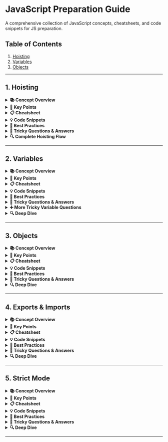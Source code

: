 # JavaScript Preparation Guide

A comprehensive collection of JavaScript concepts, cheatsheets, and code snippets for JS preparation.

## Table of Contents

1. [Hoisting](#hoisting)
2. [Variables](#variables)
3. [Objects](#objects)

---

## 1. Hoisting

<details>
<summary><strong>📚 Concept Overview</strong></summary>

Hoisting is a JavaScript mechanism where variable and function declarations are moved to the top of their scope during compilation, before the code actually runs.

</details>

<details>
<summary><strong>🎯 Key Points</strong></summary>

- **Function declarations**: Fully hoisted (both declaration and definition)
- **var variables**: Hoisted but initialized to `undefined`
- **let/const variables**: Hoisted but in Temporal Dead Zone (TDZ)
- **Function expressions**: Not hoisted
- **Arrow functions**: Not hoisted

</details>

<details>
<summary><strong>📋 Cheatsheet</strong></summary>

| Declaration Type     | Hoisted?     | Initial Value | Accessible Before Declaration? |
| -------------------- | ------------ | ------------- | ------------------------------ |
| Function Declaration | ✅ Yes       | Function      | ✅ Yes                         |
| var                  | ⚠️ Partially | undefined     | ✅ Yes (but undefined)         |
| let                  | ❌ TDZ       | -             | ❌ No (ReferenceError)         |
| const                | ❌ TDZ       | -             | ❌ No (ReferenceError)         |
| Function Expression  | ❌ No        | -             | ❌ No                          |
| Arrow Function       | ❌ No        | -             | ❌ No                          |

</details>

<details>
<summary><strong>💡 Code Snippets</strong></summary>

#### Basic Hoisting Examples

```javascript
// 1. Function Declaration (Fully Hoisted)
hoistedFunc(); // ✅ Works!
function hoistedFunc() {
  console.log("I'm fully hoisted!");
}

// 2. var Variable (Partially Hoisted)
console.log(varVar); // undefined (hoisted but not initialized)
var varVar = "I'm a var variable";

// 3. let/const Variables (TDZ)
// console.log(letVar); // ❌ ReferenceError: Cannot access 'letVar' before initialization
let letVar = "I'm a let variable";
const constVar = "I'm a const variable";
```

#### Temporal Dead Zone (TDZ) Demonstration

```javascript
// TDZ Example
console.log("Entering scope...");

// This would cause ReferenceError
// console.log(tdzVar);

let tdzVar = "I'm in TDZ";
console.log("After declaration:", tdzVar); // ✅ Works
```

#### Function vs Variable Hoisting Precedence

```javascript
// Function declaration takes precedence over variable declaration
myFunc(); // ✅ Calls the function, not undefined

var myFunc = "I'm a variable";

function myFunc() {
  console.log("I'm a function!");
}

console.log("After declarations, myFunc is:", myFunc); // Now it's the variable
```

#### Block Scope Hoisting

```javascript
// var leaks to function scope
function example() {
  if (true) {
    var leakedVar = "I'm leaked to function scope";
  }
  console.log("leakedVar accessible:", leakedVar); // ✅ Works
}

// let stays in block scope
function example2() {
  if (true) {
    let blockVar = "I'm contained in block";
    console.log("blockVar inside block:", blockVar); // ✅ Works
  }
  // console.log("blockVar outside block:", blockVar); // ❌ ReferenceError
}
```

#### Common Pitfalls

```javascript
// Pitfall 1: Variable Shadowing
var shadowVar = "global";
function shadowExample() {
  console.log("Before declaration:", shadowVar); // undefined (local is hoisted)
  var shadowVar = "local";
  console.log("After declaration:", shadowVar); // "local"
}

// Pitfall 2: Function Redeclaration
function duplicate() {
  return "First declaration";
}
function duplicate() {
  return "Second declaration wins!"; // This overwrites the first
}
```

</details>

<details>
<summary><strong>🚀 Best Practices</strong></summary>

✅ **Do's:**

- Use `let` and `const` instead of `var`
- Declare variables at the top of their scope
- Use function declarations for hoisting benefits
- Be aware of TDZ with `let`/`const`
- Use block scope to prevent variable leakage

❌ **Don'ts:**

- Don't use `var` (use `let`/`const` instead)
- Don't access variables before declaration
- Don't rely on hoisting for readability
- Don't create variable shadowing issues

</details>

<details>
<summary><strong>🎯 Tricky Questions & Answers</strong></summary>

#### Basic Hoisting Questions

**Q: What will this output?**

```javascript
console.log(x);
var x = 5;
```

**A:** `undefined` (var is hoisted but not initialized)

**Q: What will this output?**

```javascript
console.log(y);
let y = 5;
```

**A:** `ReferenceError: Cannot access 'y' before initialization` (TDZ)

**Q: What will this output?**

```javascript
myFunc();
function myFunc() {
  console.log("Hello");
}
```

**A:** `'Hello'` (function declarations are fully hoisted)

#### Function vs Variable Hoisting

**Q: What will this output?**

```javascript
console.log(typeof myFunc);
var myFunc = "I'm a variable";
function myFunc() {
  return "I'm a function";
}
console.log(typeof myFunc);
```

**A:**

- First: `'function'` (function declaration takes precedence)
- Second: `'string'` (variable assignment overwrites function)

**Q: What will this output?**

```javascript
funcExpr(); // This will cause an error
var funcExpr = function () {
  console.log("Function expression");
};
```

**A:** `TypeError: funcExpr is not a function` (function expressions are not hoisted)

#### Temporal Dead Zone (TDZ) Questions

**Q: What will this output?**

```javascript
console.log(tdzVar);
let tdzVar = "I'm in TDZ";
```

**A:** `ReferenceError: Cannot access 'tdzVar' before initialization`

**Q: What will this output?**

```javascript
{
  console.log(blockVar);
  let blockVar = "block scoped";
}
```

**A:** `ReferenceError: Cannot access 'blockVar' before initialization` (TDZ applies in block scope too)

**Q: What will this output?**

```javascript
console.log(typeof undeclaredVar);
console.log(typeof declaredVar);
let declaredVar = "I exist";
```

**A:**

- First: `'undefined'` (undeclared variable)
- Second: `ReferenceError` (TDZ for declared variable)

#### Block Scope vs Function Scope

**Q: What will this output?**

```javascript
function scopeTest() {
  if (true) {
    var functionScoped = "I'm function scoped";
    let blockScoped = "I'm block scoped";
  }
  console.log(functionScoped); // This works
  console.log(blockScoped); // This will error
}
scopeTest();
```

**A:**

- First: `"I'm function scoped"` (var leaks to function scope)
- Second: `ReferenceError: blockScoped is not defined` (let stays in block)

**Q: What will this output?**

```javascript
var globalVar = "global";
function shadowTest() {
  console.log(globalVar);
  var globalVar = "local";
  console.log(globalVar);
}
shadowTest();
```

**A:**

- First: `undefined` (local var is hoisted, shadowing global)
- Second: `"local"` (after assignment)

#### Advanced Hoisting Scenarios

**Q: What will this output?**

```javascript
console.log(a, b, c);
var a = 1;
let b = 2;
const c = 3;
```

**A:** `undefined ReferenceError ReferenceError` (var hoisted, let/const in TDZ)

**Q: What will this output?**

```javascript
function test() {
  console.log(hoistedFunc());
  function hoistedFunc() {
    return "I'm hoisted!";
  }
}
test();
```

**A:** `"I'm hoisted!"` (function declarations are fully hoisted)

**Q: What will this output?**

```javascript
console.log(arrowFunc());
let arrowFunc = () => "I'm an arrow function";
```

**A:** `ReferenceError: Cannot access 'arrowFunc' before initialization` (arrow functions are not hoisted)

#### Tricky Tricky Questions

**Q: What will this output?**

```javascript
var x = 1;
if (true) {
  var x = 2;
  console.log(x);
}
console.log(x);
```

**A:**

- First: `2` (same variable, reassigned)
- Second: `2` (var is function-scoped, not block-scoped)

**Q: What will this output?**

```javascript
let x = 1;
if (true) {
  let x = 2;
  console.log(x);
}
console.log(x);
```

**A:**

- First: `2` (block-scoped variable)
- Second: `1` (different variable, outer scope unchanged)

**Q: What will this output?**

```javascript
function duplicate() {
  return "First";
}
function duplicate() {
  return "Second";
}
console.log(duplicate());
```

**A:** `"Second"` (second function declaration overwrites the first)

**Q: What’s wrong here?**

```javascript
const obj = { a: 1 };
obj = { a: 2 };
```

**A:** `TypeError: Assignment to constant variable.` (const prevents rebinding; object can still mutate)

**Q: Does this throw an error?**

```javascript
const obj = { a: 1 };
obj.a = 100;
console.log(obj.a);
```

**A:** `100` (const protects the binding, not the object's contents)

**Q: Can you redeclare a variable?**

```javascript
let a = 10;
let a = 20;
```

**A:** `SyntaxError: Identifier 'a' has already been declared` (cannot redeclare let/const in the same scope)

```javascript
var b = 10;
var b = 20;
console.log(b);
```

**A:** `20` (var allows redeclaration in the same scope)

**Q: Guess the output?**

```javascript
(function () {
  console.log(typeof a);
  var a = 10;
})();
```

**A:** `'undefined'` (`var a` is hoisted, but value assignment isn't; typeof sees undefined)

#### Code Execution Order Questions

**Q: What will this output?**

```javascript
console.log("1");
setTimeout(() => console.log("2"), 0);
console.log("3");
```

**A:** `1, 3, 2` (hoisting doesn't affect async execution)

**Q: What will this output?**

```javascript
var i;
for (i = 0; i < 3; i++) {
  setTimeout(() => console.log(i), 100);
}
```

**A:** `3, 3, 3` (var is function-scoped, all closures reference same variable)

**Q: What will this output?**

```javascript
for (let i = 0; i < 3; i++) {
  setTimeout(() => console.log(i), 100);
}
```

**A:** `0, 1, 2` (let is block-scoped, each iteration creates new variable)

#### Deep Understanding Questions

**Q: Explain the difference between hoisting and scope**
**A:** Hoisting moves declarations to the top of their scope during compilation, while scope determines where variables are accessible. Hoisting doesn't change scope - it just moves declarations.

**Q: Why does TDZ exist for let/const but not var?**
**A:** TDZ prevents accessing variables before declaration, making code more predictable and catching errors early. var was designed to be more forgiving but this led to confusing behavior.

**Q: How does hoisting work with function expressions vs declarations?**
**A:** Function declarations are fully hoisted (both declaration and definition), while function expressions are treated like variables - only the declaration is hoisted, not the assignment.

**Q: What's the hoisting precedence order?**
**A:** 1) Function declarations (highest), 2) Variable declarations (var, let, const), 3) Function expressions and assignments (lowest).

**Q: Explain variable shadowing in the context of hoisting**
**A:** When a local variable has the same name as a global variable, the local declaration is hoisted, creating a "shadow" that prevents access to the global variable within that scope.

</details>

<details>
<summary><strong>🔍 Complete Hoisting Flow</strong></summary>

1. JavaScript engine scans the code
2. Hoists function declarations to top
3. Hoists variable declarations to top
4. Initializes `var` to `undefined`
5. Leaves `let`/`const` in TDZ
6. Executes code line by line

</details>

---

## 2. Variables

<details>
<summary><strong>📚 Concept Overview</strong></summary>

JavaScript variables are bindings to values. The three declaration forms are `var`, `let`, and `const`, each with different scoping and hoisting behaviors. Prefer `const` by default, use `let` for reassignments, and avoid `var` in modern code.

</details>

<details>
<summary><strong>🎯 Key Points</strong></summary>

- **var**: Function-scoped, hoisted with `undefined`, re-declarable, re-assignable, can attach to `globalThis` in scripts
- **let**: Block-scoped, hoisted but in TDZ, not re-declarable in same scope, re-assignable
- **const**: Block-scoped, hoisted but in TDZ, not re-declarable, not re-assignable (binding is constant)
- **Shadowing**: Inner binding with same name hides outer binding
- **Modules vs scripts**: Top-level `var` attaches to global only in scripts, not ES modules; top-level `this` differs

</details>

<details>
<summary><strong>📋 Cheatsheet</strong></summary>

| Feature                     | var                     | let       | const             |
| --------------------------- | ----------------------- | --------- | ----------------- |
| Scope                       | Function                | Block     | Block             |
| Hoisted?                    | Yes (init to undefined) | Yes (TDZ) | Yes (TDZ)         |
| Re-declare same scope       | Yes                     | No        | No                |
| Re-assign                   | Yes                     | Yes       | No (binding only) |
| Attaches to global (script) | Yes                     | No        | No                |

</details>

<details>
<summary><strong>💡 Code Snippets</strong></summary>

#### Declarations and Reassignment

```javascript
var a = 1;
a = 2;
var a = 3; // OK (but avoid)
let b = 1;
b = 2; // OK
// let b = 3;                  // ❌ SyntaxError (same scope)
const c = 1; // c = 2;         // ❌ TypeError (rebinding)
```

#### const with Objects/Arrays

```javascript
const user = { name: "A" };
user.name = "B"; // ✅ allowed (mutating object)
// user = {};      // ❌ TypeError (rebinding)
```

#### Shadowing

```javascript
let x = "outer";
{
  let x = "inner";
  console.log(x); // 'inner'
}
console.log(x); // 'outer'
```

</details>

<details>
<summary><strong>🚀 Best Practices</strong></summary>

- Prefer `const`; use `let` when reassignment is required
- Avoid `var` in modern code
- Declare variables in the narrowest scope close to first use
- Initialize on declaration to avoid TDZ surprises
- Avoid accidental globals; use modules or `'use strict'`

</details>

<details>
<summary><strong>🎯 Tricky Questions & Answers</strong></summary>

#### Hoisting and TDZ in Variables

```javascript
console.log(a); // undefined (var hoisted)
var a = 1;

// console.log(b); // ❌ ReferenceError (TDZ)
let b = 2;

// console.log(c); // ❌ ReferenceError (TDZ)
const c = 3;
```

#### Scope and Shadowing

```javascript
var g = "global";
function demo() {
  console.log(g); // undefined (local var g is hoisted and shadows global)
  var g = "local";
  console.log(g); // 'local'
}
demo();
```

#### Loops, Closures, Scope, and Hoisting

```javascript
for (var i = 0; i < 3; i++) setTimeout(() => console.log(i)); // 3, 3, 3
for (let j = 0; j < 3; j++) setTimeout(() => console.log(j)); // 0, 1, 2
```

- Explanation:
  - With `var`, there is a single function-scoped binding `i`. All scheduled callbacks run after the loop ends, reading the same final value (3).
  - With `let`, each iteration creates a new block-scoped binding `j`. Each callback closes over its own `j` value (0, 1, 2).
  - Hoisting: `var i` is hoisted to the function scope and initialized to `undefined` once; `let j` is hoisted per-iteration but remains in the TDZ until the iteration body begins.

</details>

<details>
<summary><strong>➕ More Tricky Variable Questions</strong></summary>

**Q: What’s wrong here?**

```javascript
const obj = { a: 1 };
obj = { a: 2 };
```

**A:** `TypeError: Assignment to constant variable.` (const prevents rebinding; the object itself could still be mutated)

**Q: Does this throw an error?**

```javascript
const obj = { a: 1 };
obj.a = 100;
console.log(obj.a);
```

**A:** `100` (const means the binding is constant, not the contents of the object)

**Q: Can you redeclare a variable?**

```javascript
let a = 10;
let a = 20;
```

**A:** `SyntaxError: Identifier 'a' has already been declared` (cannot redeclare `let`/`const` in the same scope)

```javascript
var b = 10;
var b = 20;
console.log(b);
```

**A:** `20` (`var` allows redeclaration in the same scope)

**Q: Guess the output?**

```javascript
(function () {
  console.log(typeof a);
  var a = 10;
})();
```

**A:** `'undefined'` (`var a` is hoisted, but the value assignment is not)

</details>

<details>
<summary><strong>🔍 Deep Dive</strong></summary>

- In scripts, `var name = ...` creates `globalThis.name`; `let/const` do not
- In ES modules, top-level bindings do not attach to `globalThis`, and top-level `this` is `undefined`
- Loop `let` semantics create a fresh environment record per iteration
- Variables remain alive as long as referenced (e.g., by closures)

</details>

---

## 3. Objects

<details>
<summary><strong>📚 Concept Overview</strong></summary>

Objects are mutable key–value collections with a prototype chain. Keys are strings or symbols. Property behavior is controlled by descriptors (writable, enumerable, configurable) and accessors (get/set). Prototypes enable inheritance and method sharing across instances.

</details>

<details>
<summary><strong>🎯 Key Points</strong></summary>

- **Creation**: literals `{}`, `Object.create(proto)`, constructors, classes (prototype sugar)
- **Keys**: strings or symbols; numeric keys are coerced to strings
- **Descriptors**: data vs accessor; `writable`, `enumerable`, `configurable`
- **Prototype**: own vs inherited; use `Object.hasOwn` for own checks
- **this**: depends on call-site; arrow functions capture lexical `this`
- **Iteration**: `Object.keys/values/entries`, `for...in` (includes inherited), `Reflect.ownKeys`
- **Copying**: shallow `{...obj}` / `Object.assign`; deep `structuredClone`
- **Immutability**: `Object.freeze`/`seal`/`preventExtensions` (all shallow)
- **Objects vs Map**: Map for non-string keys, frequent add/remove, stable iteration

</details>

<details>
<summary><strong>📋 Cheatsheet</strong></summary>

| Topic               | Recommended API                                   | Notes                                     |
| ------------------- | ------------------------------------------------- | ----------------------------------------- |
| Own property check  | `Object.hasOwn(obj, key)`                         | Prefer over `hasOwnProperty` on instances |
| Get descriptor      | `Object.getOwnPropertyDescriptor(obj, key)`       | Distinguish data vs accessor              |
| Define property     | `Object.defineProperty(obj, key, desc)`           | Control writability/enumerability         |
| Create with proto   | `Object.create(proto, descriptors?)`              | Explicit prototype                        |
| Get/Set prototype   | `Object.getPrototypeOf` / `Object.setPrototypeOf` | Avoid set in hot paths                    |
| Keys/values/entries | `Object.keys/values/entries(obj)`                 | Own, enumerable string keys               |
| All own keys        | `Reflect.ownKeys(obj)`                            | Includes symbols/non-enumerables          |
| Shallow copy        | `{ ...obj }`, `Object.assign({}, obj)`            | Own enumerable string+symbol              |
| Deep clone          | `structuredClone(obj)`                            | Preserves Dates, Maps, Sets               |
| Freeze/Seal         | `Object.freeze/Seal(obj)`                         | Shallow only                              |

</details>

<details>
<summary><strong>💡 Code Snippets</strong></summary>

#### Creating Objects

```javascript
const user = { name: "Ada", age: 36 };
const bare = Object.create(null);
const proto = {
  greet() {
    return `hi ${this.name}`;
  },
};
const child = Object.create(proto, {
  name: { value: "Lin", enumerable: true, writable: true },
});

class Person {
  constructor(name) {
    this.name = name;
  }
  say() {
    return `Hello ${this.name}`;
  }
}
```

#### Descriptors (data vs accessor)

```javascript
const book = {};
Object.defineProperty(book, "title", {
  value: "JS Deep",
  writable: false,
  enumerable: true,
  configurable: true,
});
Object.defineProperty(book, "upperTitle", {
  get() {
    return this.title.toUpperCase();
  },
  enumerable: true,
});
```

#### Own vs Inherited

```javascript
const base = { a: 1 };
const obj = Object.create(base);
obj.b = 2;
Object.keys(obj); // ["b"]
"a" in obj; // true
Object.hasOwn(obj, "a"); // false
```

#### this and binding

```javascript
const counter = {
  n: 0,
  inc() {
    this.n++;
  },
};
const f = counter.inc;
// f(); // wrong: this is undefined/global
f.call(counter); // correct
const bound = counter.inc.bind(counter);
bound();
```

#### Iteration APIs

```javascript
const o = Object.create(
  { inherited: 1 },
  {
    a: { value: 1, enumerable: true },
    [Symbol("s")]: { value: 2, enumerable: true },
  }
);
Object.keys(o); // ["a"]
Object.values(o); // [1]
Object.entries(o); // [["a",1]]
Reflect.ownKeys(o); // ["a", Symbol(s)]
for (const k in o) {
  /* includes inherited enumerable keys */
}
```

#### Copying & Deep Clone

```javascript
const shallow = { ...o };
const deep = structuredClone({ d: new Date(), m: new Map([[1, "a"]]) });
```

#### Freeze vs Seal (shallow)

```javascript
const fz = Object.freeze({ a: 1, nested: { x: 1 } });
// fz.a = 2; // no-op / error in strict
fz.nested.x = 2; // allowed (freeze is shallow)
```

#### Objects vs Map

```javascript
const m = new Map();
const k = {};
m.set(k, 123);
m.get(k); // 123
```

#### To-Primitive

```javascript
const price = {
  amount: 10,
  [Symbol.toPrimitive](hint) {
    return hint === "string" ? `$${this.amount}` : this.amount;
  },
};
String(price); // "$10"
+price; // 10
```

#### Proxy + Reflect

```javascript
const target = { a: 1 };
const p = new Proxy(target, {
  get(t, k, r) {
    return Reflect.get(t, k, r);
  },
  set(t, k, v, r) {
    if (k === "a" && v < 0) return false;
    return Reflect.set(t, k, v, r);
  },
});
p.a;
p.a = -1; // fails (or throws in strict mode)
```

</details>

<details>
<summary><strong>🚀 Best Practices</strong></summary>

- Prefer literals and `Object.create` for explicit prototypes
- Use `Object.hasOwn` for own checks; avoid `hasOwnProperty` from instances
- Avoid mutating `__proto__`; do not set prototypes dynamically in hot paths
- Treat `Object.freeze`/`seal` as shallow; document immutability policy
- Prefer Map when keys aren't strings/symbols or when frequent add/remove is needed

</details>

<details>
<summary><strong>🎯 Tricky Questions & Answers</strong></summary>

#### Basic Object Questions

**Q: What will this output?**

```javascript
const obj = { a: 1 };
console.log(obj.b);
```

**A:** `undefined` (accessing non-existent property returns undefined)

**Q: What will this output?**

```javascript
const obj = { a: 1 };
console.log("a" in obj);
console.log(Object.hasOwn(obj, "a"));
```

**A:** Both `true` (property exists and is own)

#### Enumerable vs Own vs Inherited

**Q: What will this output?**

```javascript
const base = { a: 1 };
const obj = Object.create(base, { b: { value: 2, enumerable: true } });
console.log(Object.keys(obj));
console.log("a" in obj);
console.log(Object.hasOwn(obj, "a"));
```

**A:** `["b"]`, `true`, `false` (keys lists own enumerable only; `in` checks prototype chain; `hasOwn` checks only own)

**Q: What will this output?**

```javascript
const o = {};
Object.defineProperty(o, "x", { value: 1, enumerable: false });
console.log(Object.keys(o));
console.log("x" in o);
```

**A:** `[]`, `true` (non-enumerable properties are hidden from keys but still exist)

#### Getter/Setter Behavior

**Q: What will this output?**

```javascript
const src = {
  get x() {
    return Math.random();
  },
};
const a = Object.assign({}, src);
const b = { ...src };
console.log(typeof a.x);
console.log(typeof b.x);
```

**A:** Both `'number'` (getters are materialized as values during copy)

**Q: What will this output?**

```javascript
const obj = {
  get x() {
    return this._x;
  },
  set x(val) {
    this._x = val * 2;
  },
};
obj.x = 5;
console.log(obj.x);
```

**A:** `10` (setter multiplies by 2, getter returns stored value)

#### this Binding Issues

**Q: What will this output?**

```javascript
const obj = {
  n: 0,
  inc() {
    this.n++;
  },
};
const inc = obj.inc;
inc();
console.log(obj.n);
```

**A:** `0` (this becomes undefined/global, doesn't affect obj.n)

**Q: What will this output?**

```javascript
const obj = {
  n: 0,
  inc: () => {
    this.n++;
  },
};
obj.inc();
console.log(obj.n);
```

**A:** `0` (arrow function captures lexical this, not obj)

#### Symbol Keys and Enumeration

**Q: What will this output?**

```javascript
const S = Symbol("s");
const o = { [S]: 1, a: 2 };
console.log(Object.keys(o));
console.log(Reflect.ownKeys(o));
```

**A:** `["a"]`, `["a", Symbol(s)]` (keys excludes symbols, ownKeys includes them)

**Q: What will this output?**

```javascript
const sym1 = Symbol("a");
const sym2 = Symbol("a");
const obj = { [sym1]: 1, [sym2]: 2 };
console.log(obj[sym1]);
console.log(obj[sym2]);
```

**A:** `1`, `2` (symbols are unique even with same description)

#### Object vs Map Key Behavior

**Q: What will this output?**

```javascript
const obj = {};
const k1 = {};
const k2 = {};
obj[k1] = 1;
obj[k2] = 2;
console.log(obj["[object Object]"]);
```

**A:** `2` (objects are coerced to string "[object Object]", last write wins)

**Q: What will this output?**

```javascript
const map = new Map();
const k1 = {};
const k2 = {};
map.set(k1, 1);
map.set(k2, 2);
console.log(map.get(k1));
console.log(map.get(k2));
```

**A:** `1`, `2` (Map preserves object identity)

#### Freeze and Immutability

**Q: What will this output?**

```javascript
const frozen = Object.freeze({ nested: { a: 1 } });
frozen.nested.a = 2;
console.log(frozen.nested.a);
```

**A:** `2` (freeze is shallow, nested objects can still be mutated)

**Q: What will this output?**

```javascript
const sealed = Object.seal({ a: 1 });
sealed.a = 2;
sealed.b = 3;
console.log(sealed.a);
console.log(sealed.b);
```

**A:** `2`, `undefined` (seal allows modifying existing properties, not adding new ones)

#### To-Primitive Conversion

**Q: What will this output?**

```javascript
const x = {
  valueOf() {
    return 7;
  },
  toString() {
    return "obj";
  },
};
console.log(x + 1);
console.log(String(x));
```

**A:** `8`, `"obj"` (valueOf for math, toString for string context)

**Q: What will this output?**

```javascript
const obj = {
  [Symbol.toPrimitive](hint) {
    return hint === "string" ? "str" : 42;
  },
};
console.log(obj + 1);
console.log(String(obj));
```

**A:** `43`, `"str"` (Symbol.toPrimitive takes precedence over valueOf/toString)

#### DefineProperty vs Direct Assignment

**Q: What will this output?**

```javascript
const o = {};
Object.defineProperty(o, "a", { value: 1, writable: false });
o.a = 2;
console.log(o.a);
```

**A:** `1` (non-writable property cannot be changed)

**Q: What will this output?**

```javascript
const o = {};
Object.defineProperty(o, "a", { value: 1, configurable: false });
delete o.a;
console.log(o.a);
```

**A:** `1` (non-configurable property cannot be deleted)

#### **proto** and Prototype Chain

**Q: What will this output?**

```javascript
const dict = Object.create(null);
console.log(dict.hasOwnProperty);
console.log(Object.hasOwn(dict, "x"));
```

**A:** `undefined`, `false` (null prototype objects lack Object.prototype methods)

**Q: What will this output?**

```javascript
const obj = { a: 1 };
const child = Object.create(obj);
child.a = 2;
delete child.a;
console.log(child.a);
```

**A:** `1` (deleting own property reveals inherited one)

#### Property Order Rules

**Q: What will this output?**

```javascript
const o = { 2: "b", 1: "a", x: 1, y: 2 };
console.log(Object.keys(o));
```

**A:** `["1","2","x","y"]` (integer-like keys first in ascending order, then strings in insertion order)

**Q: What will this output?**

```javascript
const o = { x: 1, 1: "a", y: 2, 2: "b" };
console.log(Object.keys(o));
```

**A:** `["1","2","x","y"]` (numeric keys always come first)

#### JSON Serialization Quirks

**Q: What will this output?**

```javascript
console.log(JSON.stringify({ a: 1, b: undefined, c: Symbol() }));
```

**A:** `{"a":1}` (undefined and symbols are dropped)

**Q: What will this output?**

```javascript
console.log(JSON.stringify([undefined, null, 1]));
```

**A:** `[null,null,1]` (undefined becomes null in arrays)

**Q: What will this output?**

```javascript
const obj = {
  toJSON() {
    return { custom: true };
  },
};
console.log(JSON.stringify(obj));
```

**A:** `{"custom":true}` (toJSON method customizes serialization)

#### Spread and Object.assign Behavior

**Q: What will this output?**

```javascript
const base = {};
Object.defineProperty(base, "hidden", { value: 1, enumerable: false });
console.log({ ...base }.hidden);
```

**A:** `undefined` (spread only copies enumerable properties)

**Q: What will this output?**

```javascript
const target = { a: 1 };
const source = { a: 2, b: 3 };
Object.assign(target, source);
console.log(target);
```

**A:** `{a: 2, b: 3}` (Object.assign mutates target and returns it)

#### Proxy and Reflect

**Q: What will this output?**

```javascript
const target = { a: 1 };
const proxy = new Proxy(target, {
  get(t, k, r) {
    return Reflect.get(t, k, r) * 2;
  },
});
console.log(proxy.a);
```

**A:** `2` (proxy intercepts get and doubles the value)

**Q: What will this output?**

```javascript
const target = { a: 1 };
const proxy = new Proxy(target, {
  set(t, k, v, r) {
    if (v < 0) return false;
    return Reflect.set(t, k, v, r);
  },
});
proxy.a = -1;
console.log(proxy.a);
```

**A:** `1` (setter rejects negative values, original value unchanged)

#### Deep Clone vs Shallow Copy

**Q: What will this output?**

```javascript
const original = { a: 1, nested: { b: 2 } };
const shallow = { ...original };
const deep = structuredClone(original);
original.nested.b = 3;
console.log(shallow.nested.b);
console.log(deep.nested.b);
```

**A:** `3`, `2` (shallow copy shares nested objects, deep clone doesn't)

**Q: What will this output?**

```javascript
const obj = { func: () => console.log("hi") };
const cloned = structuredClone(obj);
console.log(typeof cloned.func);
```

**A:** `'undefined'` (structuredClone cannot clone functions)

#### Optional Chaining and Nullish Coalescing

**Q: What will this output?**

```javascript
const obj = { a: { b: { c: 1 } } };
console.log(obj?.a?.b?.c);
console.log(obj?.x?.y);
```

**A:** `1`, `undefined` (optional chaining safely accesses nested properties)

**Q: What will this output?**

```javascript
const obj = { a: 0, b: null, c: undefined };
console.log(obj.a ?? "default");
console.log(obj.b ?? "default");
console.log(obj.c ?? "default");
```

**A:** `0`, `"default"`, `"default"` (nullish coalescing only uses default for null/undefined)

#### Object Equality and References

**Q: What will this output?**

```javascript
const obj1 = { a: 1 };
const obj2 = { a: 1 };
console.log(obj1 === obj2);
console.log(JSON.stringify(obj1) === JSON.stringify(obj2));
```

**A:** `false`, `true` (objects compared by reference, not value)

**Q: What will this output?**

```javascript
const obj = { a: 1 };
const copy = obj;
copy.a = 2;
console.log(obj.a);
```

**A:** `2` (copy and obj reference the same object)

#### Class Fields and Methods

**Q: What will this output?**

```javascript
class Example {
  field = 1;
  constructor() {
    this.field = 2;
  }
}
const e = new Example();
console.log(e.field);
```

**A:** `2` (constructor assignment overwrites field initialization)

**Q: What will this output?**

```javascript
class Example {
  #private = 1;
  getPrivate() {
    return this.#private;
  }
}
const e = new Example();
console.log(e.getPrivate());
console.log(e.#private);
```

**A:** `1`, `SyntaxError` (private fields are accessible within class, not outside)

#### Advanced Prototype Chain

**Q: What will this output?**

```javascript
const proto = { a: 1 };
const obj = Object.create(proto);
proto.a = 2;
console.log(obj.a);
```

**A:** `2` (prototype changes affect all objects inheriting from it)

**Q: What will this output?**

```javascript
const obj = {};
Object.setPrototypeOf(obj, { a: 1 });
console.log(obj.a);
```

**A:** `1` (setPrototypeOf changes the prototype chain)

</details>

<details>
<summary><strong>🔍 Deep Dive</strong></summary>

- **Property order**: Integer-like keys (ascending) → string keys (insertion order) → symbols
- **Performance**: Prefer `Object.create` with desired prototype over `Object.setPrototypeOf` in hot paths
- **Proxy invariants**: Must respect object invariants; use `Reflect` to preserve default semantics
- **structuredClone limitations**: Cannot clone functions, DOM nodes, or objects with circular references
- **JSON.stringify behavior**: Drops functions, symbols, undefined; converts undefined to null in arrays
- **Object equality**: Use `Object.is` for special cases (NaN, ±0); `===` for reference equality
- **Private fields**: Truly private, not accessible via bracket notation or reflection
- **Class fields**: Initialize before constructor runs; can be overridden in constructor

</details>

---

## 4. Exports & Imports

<details>
<summary><strong>📚 Concept Overview</strong></summary>

JavaScript modules provide a way to organize and share code between files. ES Modules (ESM) use `import`/`export` statements, while CommonJS uses `require()`/`module.exports`. Named exports allow multiple exports per module, while default exports provide a single primary export. Understanding the differences and best practices is crucial for modern JavaScript development.

</details>

<details>
<summary><strong>🎯 Key Points</strong></summary>

- **Named Exports**: Multiple exports per module, must be imported with exact names or aliased
- **Default Exports**: Single primary export per module, can be imported with any name
- **Mixed Exports**: Combine both named and default exports in one module
- **ES Modules vs CommonJS**: ESM is static, CommonJS is dynamic; ESM supports top-level await
- **Import Types**: Named, default, namespace, and dynamic imports
- **Re-exports**: Forward exports from other modules without importing them locally
- **Module Resolution**: Node.js resolves paths based on file extensions and package.json

</details>

<details>
<summary><strong>📋 Cheatsheet</strong></summary>

| Export Type      | Syntax                                    | Import Syntax                              | Notes                                 |
| ---------------- | ----------------------------------------- | ------------------------------------------ | ------------------------------------- |
| Named Export     | `export const x = 1;`                     | `import { x } from './module';`            | Multiple per module, exact name match |
| Default Export   | `export default class X {}`               | `import X from './module';`                | One per module, any import name       |
| Mixed Export     | `export const x = 1; export default y;`   | `import y, { x } from './module';`         | Default first, then named in braces   |
| Re-export        | `export { x } from './module';`           | `import { x } from './current';`           | Forward without local import          |
| Namespace Import | `export const x = 1; export const y = 2;` | `import * as ns from './module';`          | Access as `ns.x`, `ns.y`              |
| Dynamic Import   | N/A                                       | `const module = await import('./module');` | Runtime loading, returns promise      |
| CommonJS Export  | `module.exports = x;`                     | `const x = require('./module');`           | Node.js legacy, dynamic               |
| CommonJS Named   | `exports.x = 1;`                          | `const { x } = require('./module');`       | Destructuring from module.exports     |

</details>

<details>
<summary><strong>💡 Code Snippets</strong></summary>

#### Named Exports

```javascript
// math.js
export const PI = 3.14159;
export function add(a, b) {
  return a + b;
}
export class Calculator {
  constructor() {
    this.result = 0;
  }
  add(x) {
    this.result += x;
    return this;
  }
}

// main.js
import { PI, add, Calculator } from "./math.js";
console.log(PI); // 3.14159
console.log(add(2, 3)); // 5
const calc = new Calculator();
```

#### Default Exports

```javascript
// app.js
export default class App {
  constructor(name) {
    this.name = name;
  }
  start() {
    console.log(`${this.name} started!`);
  }
}

// main.js
import MyApp from "./app.js"; // Can use any name
import App from "./app.js"; // Or the original name
const app = new MyApp("MyApp");
app.start(); // "MyApp started!"
```

#### Mixed Exports

```javascript
// utils.js
export const VERSION = "1.0.0";
export const DEBUG = true;

export default function main() {
  console.log("Main function");
}

// main.js
import main, { VERSION, DEBUG } from "./utils.js";
// Default import first, then named imports in braces
```

#### Re-exports

```javascript
// lib/index.js
export { add, subtract } from "./math.js";
export { default as Calculator } from "./calculator.js";
export * from "./utils.js"; // Re-export all named exports

// main.js
import { add, subtract, Calculator } from "./lib/index.js";
// No need to know the internal file structure
```

#### Dynamic Imports

```javascript
// Dynamic loading based on condition
async function loadModule(moduleName) {
  try {
    const module = await import(`./modules/${moduleName}.js`);
    return module.default || module;
  } catch (error) {
    console.error("Failed to load module:", error);
    return null;
  }
}

// Usage
const mathModule = await loadModule("math");
```

#### CommonJS vs ES Modules

```javascript
// CommonJS (Node.js)
// math.js
module.exports = {
  add: (a, b) => a + b,
  subtract: (a, b) => a - b,
};

// main.js
const math = require("./math.js");
console.log(math.add(2, 3)); // 5

// ES Modules (Modern)
// math.js
export function add(a, b) {
  return a + b;
}
export function subtract(a, b) {
  return a - b;
}

// main.js
import { add, subtract } from "./math.js";
console.log(add(2, 3)); // 5
```

#### Namespace Imports

```javascript
// utils.js
export const formatDate = (date) => date.toISOString();
export const formatCurrency = (amount) => `$${amount}`;
export const validateEmail = (email) => email.includes("@");

// main.js
import * as Utils from "./utils.js";
console.log(Utils.formatDate(new Date()));
console.log(Utils.formatCurrency(100));
console.log(Utils.validateEmail("test@example.com"));
```

#### Import Aliasing

```javascript
// math.js
export function add(a, b) {
  return a + b;
}
export function multiply(a, b) {
  return a * b;
}

// main.js
import { add as sum, multiply as product } from "./math.js";
console.log(sum(2, 3)); // 5
console.log(product(2, 3)); // 6
```

#### Top-level Await (ES Modules)

```javascript
// config.js
export const config = await fetch("/api/config").then((r) => r.json());

// main.js
import { config } from "./config.js";
console.log("Config loaded:", config);
// Only works in ES modules, not CommonJS
```

</details>

<details>
<summary><strong>🚀 Best Practices</strong></summary>

- **Use named exports** for utility functions and constants; use default exports for main classes/components
- **Prefer ES Modules** over CommonJS for new code; they're the standard and support top-level await
- **Use re-exports** to create clean public APIs and hide internal module structure
- **Avoid circular dependencies**; they can cause issues with both ESM and CommonJS
- **Use dynamic imports** for code splitting and lazy loading to improve performance
- **Be consistent** with import/export patterns across your codebase
- **Use TypeScript** for better module resolution and type safety

</details>

<details>
<summary><strong>🎯 Tricky Questions & Answers</strong></summary>

#### Basic Export/Import Behavior

**Q: What will this output?**

```javascript
// math.js
export const x = 1;
export const y = 2;

// main.js
import { x, z } from "./math.js";
console.log(x);
console.log(z);
```

**A:** `1`, `ReferenceError: z is not defined` (importing non-existent named export causes error)

**Q: What will this output?**

```javascript
// app.js
export default class App {}
export const VERSION = "1.0.0";

// main.js
import App, { VERSION } from "./app.js";
console.log(typeof App);
console.log(VERSION);
```

**A:** `'function'` (class is a function), `'1.0.0'` (mixed import works correctly)

#### Default Export Behavior

**Q: What will this output?**

```javascript
// module.js
export default function () {
  return "default";
}
export const named = "named";

// main.js
import anyName, { named } from "./module.js";
console.log(anyName());
console.log(named);
```

**A:** `'default'`, `'named'` (default export can be imported with any name)

**Q: What will this output?**

```javascript
// module.js
export default { x: 1, y: 2 };

// main.js
import obj from "./module.js";
console.log(obj.x);
```

**A:** `1` (default export can be any value, including objects)

#### Import/Export Aliasing

**Q: What will this output?**

```javascript
// math.js
export function add(a, b) {
  return a + b;
}

// main.js
import { add as sum } from "./math.js";
console.log(sum(2, 3));
console.log(add(2, 3));
```

**A:** `5`, `ReferenceError: add is not defined` (aliased import hides original name)

**Q: What will this output?**

```javascript
// utils.js
export const x = 1;
export const y = 2;

// main.js
import { x as y, y as x } from "./utils.js";
console.log(x, y);
```

**A:** `2, 1` (aliases swap the values)

#### Re-export Behavior

**Q: What will this output?**

```javascript
// inner.js
export const x = 1;
export default 'default';

// middle.js
export { x } from './inner.js';
export { default } from './inner.js';

// main.js
import defaultExport, { x } from './middle.js';
console.log(defaultExport);
console.log(x);
```

**A:** `'default'`, `1` (re-exports forward both named and default exports)

**Q: What will this output?**

```javascript
// math.js
export const add = (a, b) => a + b;

// index.js
export { add as sum } from "./math.js";

// main.js
import { sum } from "./index.js";
console.log(sum(2, 3));
```

**A:** `5` (re-export with alias works correctly)

#### CommonJS vs ES Modules

**Q: What will this output?**

```javascript
// module.js (CommonJS)
module.exports = { x: 1, y: 2 };

// main.js (ES Module)
import obj from "./module.js";
console.log(obj.x);
```

**A:** `1` (ES modules can import CommonJS modules, but not vice versa)

**Q: What will this output?**

```javascript
// module.js (CommonJS)
exports.x = 1;
exports.y = 2;

// main.js (ES Module)
import { x, y } from "./module.js";
console.log(x, y);
```

**A:** `1, 2` (named exports from CommonJS work in ES modules)

**Q: What will this output?**

```javascript
// module.js (ES Module)
export const x = 1;
export default "default";

// main.js (CommonJS)
const module = require("./module.js");
console.log(module.x);
console.log(module.default);
```

**A:** `1`, `'default'` (CommonJS gets default export as `.default` property)

#### Dynamic Imports

**Q: What will this output?**

```javascript
// math.js
export const add = (a, b) => a + b;

// main.js
async function test() {
  const math = await import("./math.js");
  console.log(math.add(2, 3));
  console.log(typeof math.default);
}
test();
```

**A:** `5`, `'undefined'` (named exports are properties, no default export)

**Q: What will this output?**

```javascript
// app.js
export default class App {}

// main.js
async function test() {
  const module = await import("./app.js");
  console.log(typeof module.default);
  console.log(typeof module.App);
}
test();
```

**A:** `'function'`, `'undefined'` (default export is in `.default` property)

#### Module Resolution

**Q: What will this output?**

```javascript
// file.js
export const x = 1;

// main.js
import { x } from "./file"; // No .js extension
console.log(x);
```

**A:** `1` (Node.js automatically resolves .js extension)

**Q: What will this output?**

```javascript
// index.js
export const x = 1;

// main.js
import { x } from "./folder"; // folder/index.js
console.log(x);
```

**A:** `1` (Node.js automatically resolves index.js in folders)

#### Circular Dependencies

**Q: What will this output?**

```javascript
// a.js
import { b } from "./b.js";
export const a = 1;
console.log("a loaded, b =", b);

// b.js
import { a } from "./a.js";
export const b = 2;
console.log("b loaded, a =", a);

// main.js
import { a } from "./a.js";
```

**A:** `'b loaded, a = undefined'`, `'a loaded, b = 2'` (circular dependency causes undefined values)

#### Top-level Await

**Q: What will this output?**

```javascript
// config.js
export const config = await Promise.resolve({ api: "https://api.example.com" });

// main.js
import { config } from "./config.js";
console.log(config.api);
```

**A:** `'https://api.example.com'` (top-level await works in ES modules)

**Q: What will this output?**

```javascript
// data.js
export const data = await fetch("/api/data").then((r) => r.json());

// main.js
import { data } from "./data.js";
console.log(data);
```

**A:** The fetched data (top-level await can be used for API calls)

#### Import/Export Hoisting

**Q: What will this output?**

```javascript
// utils.js
export function log() {
  console.log("utils loaded");
}

// main.js
log(); // Call before import
import { log } from "./utils.js";
```

**A:** `'utils loaded'` (imports are hoisted to the top)

**Q: What will this output?**

```javascript
// main.js
console.log("Before import");
import { x } from "./module.js";
console.log("After import");
```

**A:** `'Before import'`, `'After import'` (imports are hoisted but execution order is preserved)

#### Namespace Imports

**Q: What will this output?**

```javascript
// math.js
export const add = (a, b) => a + b;
export const subtract = (a, b) => a - b;

// main.js
import * as Math from "./math.js";
console.log(Math.add(5, 3));
console.log(Math.subtract(5, 3));
console.log(typeof Math.default);
```

**A:** `8`, `2`, `'undefined'` (namespace import includes all named exports, no default)

**Q: What will this output?**

```javascript
// module.js
export default "default";
export const x = 1;
export const y = 2;

// main.js
import * as ns from "./module.js";
console.log(ns.default);
console.log(ns.x);
console.log(ns.y);
```

**A:** `'default'`, `1`, `2` (namespace import includes both default and named exports)

#### Export Statement Behavior

**Q: What will this output?**

```javascript
// module.js
const x = 1;
const y = 2;
export { x, y as z };

// main.js
import { x, z } from "./module.js";
console.log(x, z);
```

**A:** `1, 2` (export statement can alias exports)

**Q: What will this output?**

```javascript
// module.js
export { x, y } from "./other.js";

// main.js
import { x, y } from "./module.js";
console.log(x, y);
```

**A:** Depends on `other.js` content (re-export forwards exports from another module)

#### Mixed Import/Export Scenarios

**Q: What will this output?**

```javascript
// module.js
export const x = 1;
export default function () {
  return "default";
}

// main.js
import def, { x } from "./module.js";
console.log(def());
console.log(x);
```

**A:** `'default'`, `1` (mixed import: default first, then named in braces)

**Q: What will this output?**

```javascript
// module.js
export default class App {}
export const VERSION = "1.0.0";

// main.js
import App, { VERSION } from "./module.js";
console.log(typeof App);
console.log(VERSION);
```

**A:** `'function'`, `'1.0.0'` (class is a function, mixed import works)

#### Error Handling in Dynamic Imports

**Q: What will this output?**

```javascript
// main.js
async function loadModule() {
  try {
    const module = await import("./non-existent.js");
    return module;
  } catch (error) {
    console.log("Error:", error.message);
    return null;
  }
}

loadModule();
```

**A:** `'Error: Cannot find module './non-existent.js''` (dynamic imports throw errors for missing modules)

#### Module Interoperability

**Q: What will this output?**

```javascript
// legacy.js (CommonJS)
module.exports = function () {
  return "legacy";
};

// modern.js (ES Module)
import legacy from "./legacy.js";
console.log(legacy());
```

**A:** `'legacy'` (ES modules can import CommonJS modules)

**Q: What will this output?**

```javascript
// modern.js (ES Module)
export default function () {
  return "modern";
}

// legacy.js (CommonJS)
const modern = require("./modern.js");
console.log(modern());
```

**A:** `TypeError: modern is not a function` (CommonJS cannot directly import ES modules)

</details>

<details>
<summary><strong>🔍 Deep Dive</strong></summary>

- **Module Resolution**: Node.js uses a specific algorithm to resolve module paths, checking file extensions and package.json
- **Hoisting**: Import statements are hoisted to the top of the module, but execution order is preserved
- **Circular Dependencies**: Can cause issues with both ESM and CommonJS; ESM handles them better with live bindings
- **Live Bindings**: ES modules use live bindings, meaning changes to exported values are reflected in importing modules
- **Tree Shaking**: ES modules enable better tree shaking (dead code elimination) than CommonJS
- **Top-level Await**: Only available in ES modules, not CommonJS; useful for initialization and configuration
- **Dynamic Imports**: Return promises and enable code splitting; useful for lazy loading and conditional imports
- **Module Federation**: Advanced technique for sharing modules between different applications at runtime

</details>

---

## 5. Strict Mode

<details>
<summary><strong>📚 Concept Overview</strong></summary>

Strict mode is a way to opt into a restricted variant of JavaScript that catches common coding mistakes and prevents certain actions. It's enabled by adding `'use strict';` at the beginning of a script or function. Strict mode helps write more secure and optimized JavaScript code.

</details>

<details>
<summary><strong>🎯 Key Points</strong></summary>

- **Enabling**: Add `'use strict';` at the top of script or function
- **Scope**: Can be global (entire script) or local (function only)
- **Variables**: Prevents accidental global variable creation
- **this**: `this` is `undefined` instead of global object in function calls
- **Parameters**: No duplicate parameter names allowed
- **Properties**: Cannot assign to read-only properties
- **Octal**: Octal literals (e.g., `010`) are not allowed
- **delete**: Cannot delete variables, functions, or function parameters

</details>

<details>
<summary><strong>📋 Cheatsheet</strong></summary>

| Feature                   | Non-Strict Mode               | Strict Mode    |
| ------------------------- | ----------------------------- | -------------- |
| Undeclared variables      | Creates global variable       | ReferenceError |
| this in function calls    | global object (window/global) | undefined      |
| Duplicate parameters      | Allowed (last wins)           | SyntaxError    |
| Octal literals            | Allowed (010 = 8)             | SyntaxError    |
| delete on variables       | Allowed (no effect)           | SyntaxError    |
| Read-only property assign | Silently fails                | TypeError      |
| eval/arguments as names   | Allowed                       | SyntaxError    |
| with statement            | Allowed                       | SyntaxError    |

</details>

<details>
<summary><strong>💡 Code Snippets</strong></summary>

#### Basic Strict Mode Examples

```javascript
// Non-strict mode
function nonStrict() {
  undeclaredVar = 5; // Creates global variable
  console.log(this); // global object (window/global)
  console.log(undeclaredVar); // 5
}

// Strict mode
function strict() {
  "use strict";
  // undeclaredVar = 5; // ReferenceError: undeclaredVar is not defined
  console.log(this); // undefined
}
```

#### Variable Declaration Differences

```javascript
// Non-strict mode
function test() {
  x = 10; // Creates global variable
  console.log(x); // 10
  console.log(window.x); // 10 (in browser)
}
test();

// Strict mode
function testStrict() {
  "use strict";
  // x = 10; // ReferenceError: x is not defined
  let x = 10; // Must declare
  console.log(x); // 10
}
testStrict();
```

#### this Binding Differences

```javascript
// Non-strict mode
function regular() {
  console.log(this);
}
regular(); // global object (window/global)

// Strict mode
function strict() {
  "use strict";
  console.log(this);
}
strict(); // undefined
```

#### Parameter and Property Restrictions

```javascript
// Non-strict mode
function duplicate(a, a) {
  // Allowed, second 'a' wins
  console.log(a);
}
duplicate(1, 2); // 2

// Strict mode
function strictDuplicate(a, a) {
  // SyntaxError: Duplicate parameter name
  "use strict";
  console.log(a);
}

// Property assignment
const obj = {};
Object.defineProperty(obj, "readonly", { value: 1, writable: false });

// Non-strict mode
obj.readonly = 2; // Silently fails
console.log(obj.readonly); // 1

// Strict mode
("use strict");
// obj.readonly = 2; // TypeError: Cannot assign to read only property
```

#### delete Operator Differences

```javascript
// Non-strict mode
var x = 1;
delete x; // Allowed (but has no effect)
console.log(x); // 1

// Strict mode
("use strict");
var y = 1;
// delete y; // SyntaxError: Delete of an unqualified identifier
```

#### Octal Literals

```javascript
// Non-strict mode
console.log(010); // 8 (octal)

// Strict mode
("use strict");
// console.log(010); // SyntaxError: Octal literals are not allowed
console.log(0o10); // 8 (ES6 octal with 'o' prefix)
```

</details>

<details>
<summary><strong>🚀 Best Practices</strong></summary>

- **Always use strict mode** in new projects; it prevents common mistakes
- **Enable globally** by adding `'use strict';` at the top of your main script
- **Use in functions** when you can't control the global scope
- **Test thoroughly** when migrating existing code to strict mode
- **Be aware of differences** in `this` binding and error handling
- **Use modern JavaScript features** (let, const, arrow functions) which are inherently safer

</details>

<details>
<summary><strong>🎯 Tricky Questions & Answers</strong></summary>

#### Variable Declaration Issues

**Q: What will this output?**

```javascript
function test() {
  x = 5;
  console.log(x);
}
test();
```

**A:** `5` (non-strict mode creates global variable)

**Q: What will this output?**

```javascript
function test() {
  "use strict";
  x = 5;
  console.log(x);
}
test();
```

**A:** `ReferenceError: x is not defined` (strict mode requires declaration)

#### this Binding Differences

**Q: What will this output?**

```javascript
function regular() {
  console.log(this === global);
}
regular();
```

**A:** `true` (non-strict mode, this is global object)

**Q: What will this output?**

```javascript
function strict() {
  "use strict";
  console.log(this === undefined);
}
strict();
```

**A:** `true` (strict mode, this is undefined)

#### Parameter Restrictions

**Q: What will this output?**

```javascript
function test(a, a) {
  console.log(a);
}
test(1, 2);
```

**A:** `2` (non-strict mode allows duplicate parameters, last wins)

**Q: What will this output?**

```javascript
function test(a, a) {
  "use strict";
  console.log(a);
}
test(1, 2);
```

**A:** `SyntaxError: Duplicate parameter name` (strict mode prevents duplicates)

#### Property Assignment

**Q: What will this output?**

```javascript
const obj = {};
Object.defineProperty(obj, "x", { value: 1, writable: false });
obj.x = 2;
console.log(obj.x);
```

**A:** `1` (non-strict mode silently fails, strict mode throws TypeError)

**Q: What will this output?**

```javascript
"use strict";
const obj = {};
Object.defineProperty(obj, "x", { value: 1, writable: false });
obj.x = 2;
console.log(obj.x);
```

**A:** `TypeError: Cannot assign to read only property` (strict mode throws error)

#### delete Operator

**Q: What will this output?**

```javascript
var x = 1;
delete x;
console.log(x);
```

**A:** `1` (non-strict mode allows delete but has no effect)

**Q: What will this output?**

```javascript
"use strict";
var x = 1;
delete x;
console.log(x);
```

**A:** `SyntaxError: Delete of an unqualified identifier` (strict mode prevents delete on variables)

#### Octal Literals

**Q: What will this output?**

```javascript
console.log(010);
```

**A:** `8` (non-strict mode allows octal literals)

**Q: What will this output?**

```javascript
"use strict";
console.log(010);
```

**A:** `SyntaxError: Octal literals are not allowed` (strict mode prevents octal)

#### eval and arguments Restrictions

**Q: What will this output?**

```javascript
var eval = 1;
console.log(eval);
```

**A:** `1` (non-strict mode allows eval as variable name)

**Q: What will this output?**

```javascript
"use strict";
var eval = 1;
console.log(eval);
```

**A:** `SyntaxError: Unexpected eval or arguments in strict mode` (strict mode prevents eval as identifier)

#### with Statement

**Q: What will this output?**

```javascript
const obj = { x: 1 };
with (obj) {
  console.log(x);
}
```

**A:** `1` (non-strict mode allows with statement)

**Q: What will this output?**

```javascript
"use strict";
const obj = { x: 1 };
with (obj) {
  console.log(x);
}
```

**A:** `SyntaxError: Strict mode code may not include a with statement` (strict mode prevents with)

#### Function Context

**Q: What will this output?**

```javascript
function test() {
  console.log(this);
}
test.call(null);
```

**A:** `null` (non-strict mode, null/undefined become global)

**Q: What will this output?**

```javascript
"use strict";
function test() {
  console.log(this);
}
test.call(null);
```

**A:** `null` (strict mode preserves null/undefined as this)

#### Arrow Functions in Strict Mode

**Q: What will this output?**

```javascript
"use strict";
const arrow = () => {
  console.log(this);
};
arrow();
```

**A:** `undefined` (arrow functions capture lexical this, not affected by strict mode)

#### Mixed Strict/Non-Strict

**Q: What will this output?**

```javascript
function outer() {
  console.log(this);
  function inner() {
    "use strict";
    console.log(this);
  }
  inner();
}
outer();
```

**A:** `global object`, `undefined` (outer non-strict, inner strict)

</details>

<details>
<summary><strong>🔍 Deep Dive</strong></summary>

- **Performance**: Strict mode can enable certain optimizations in JavaScript engines
- **Security**: Prevents accidental global variable creation and other security issues
- **Compatibility**: Most modern code should use strict mode; legacy code may need migration
- **ES6+**: Many ES6+ features implicitly enable strict mode (classes, modules, etc.)
- **Migration**: When migrating to strict mode, test thoroughly for breaking changes
- **Browser Support**: All modern browsers support strict mode; older browsers ignore the directive

</details>

---
